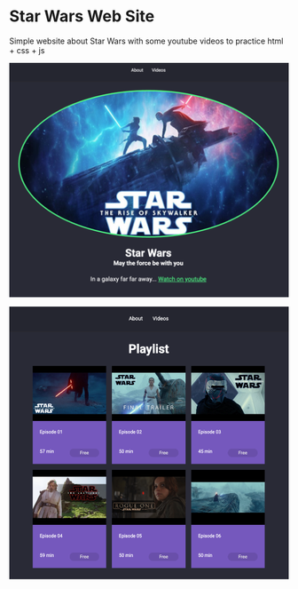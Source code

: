 # Star Wars Web Site 
Simple website about Star Wars with some youtube videos to practice html + css + js

![Screenshot](img/img01.png)

![Screenshot](img/img00.png)

